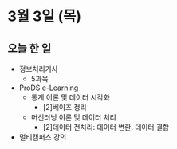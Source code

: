# 3월 3일 (목)

## 오늘 한 일

* 정보처리기사
  * 5과목
* ProDS e-Learning
  * 통계 이론 및 데이터 시각화
    * [2]베이즈 정리
  * 머신러닝 이론 및 데이터 처리
    * [2]데이터 전처리: 데이터 변환, 데이터 결합
* 멀티캠퍼스 강의